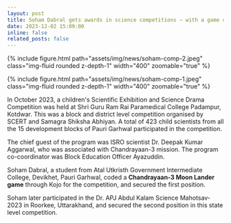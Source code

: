 ```yaml
---
layout: post
title: Soham Dabral gets awards in science competitions – with a game coded in Kojo
date: 2023-12-02 15:09:00
inline: false
related_posts: false
---
```


<div class="float-right ml-3 mb-1">
  {% include figure.html path="assets/img/news/soham-comp-2.jpeg" class="img-fluid rounded z-depth-1" width="400" zoomable="true" %}

  {% include figure.html path="assets/img/news/soham-comp-1.jpeg" class="img-fluid rounded z-depth-1" width="400" zoomable="true" %}
</div>

In October 2023, a children's Scientific Exhibition and Science Drama Competition was held at Shri Guru Ram Rai Paramedical College Padampur, Kotdwar. This was a  block and district level competition organised by SCERT and Samagra Shiksha Abhiyan. A total of 423 child scientists from all the 15 development blocks of Pauri Garhwal participated in the competition.

The chief guest of the program was ISRO scientist Dr. Deepak Kumar Aggarwal, who was associated with Chandrayaan-3 mission. The program co-coordinator was Block Education Officer Ayazuddin.

Soham Dabral, a student from Atal Utkristh Government Intermediate College, Devikhet, Pauri Garhwal, coded a **Chandrayaan-3 Moon Lander game** through Kojo for the competition, and secured the first position.

Soham later participated in the Dr. APJ Abdul Kalam Science Mahotsav-2023 in Roorkee, Uttarakhand, and secured the second position in this state level competition.

